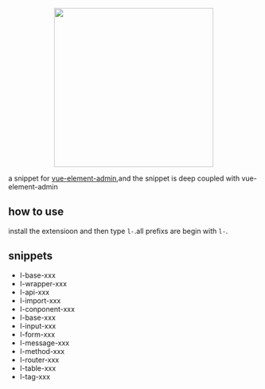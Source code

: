 <p align="center">
  <img width="320" src="https://wpimg.wallstcn.com/991f908a-98ea-47fe-8e01-fa4ca9fb0795.png">
</p>

a snippet for [vue-element-admin](https://github.com/PanJiaChen/vue-element-admin),and the snippet is deep coupled with vue-element-admin

## how to use

install the extensioon and then type `l-`.all prefixs are begin with `l-`.

## snippets

- l-base-xxx
- l-wrapper-xxx
- l-api-xxx
- l-import-xxx
- l-conponent-xxx
- l-base-xxx
- l-input-xxx
- l-form-xxx
- l-message-xxx
- l-method-xxx
- l-router-xxx
- l-table-xxx
- l-tag-xxx
